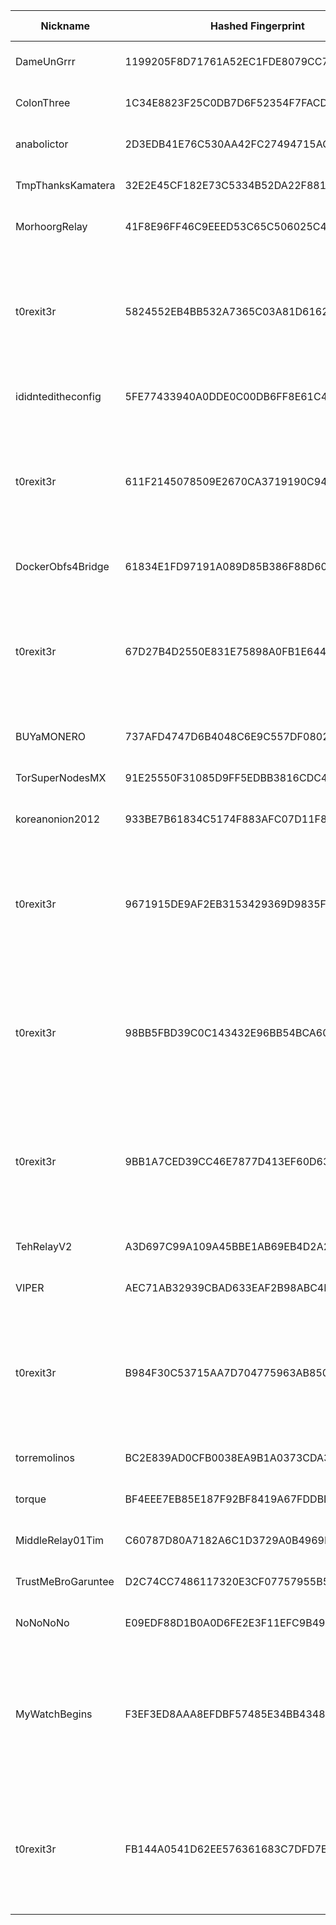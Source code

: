 | Nickname |  Hashed Fingerprint	| Or Addresses | Contact | Running | Flags | Last Seen | First Seen | Last Restarted | Advertised Bandwidth | Platform | Version | Version Status | Recommended Version | Verified hostnames | Exit policy |
|---|---|---|---|---|---|---|---|---|---|---|---|---|---|---|---|
|DameUnGrrr | 1199205F8D71761A52EC1FDE8079CC7D6A2D4A1C | ["5.181.188.200:9001","[2a03:cfc0:8004::4:48]:9001"] | dcinside.com <a AT dcinside dot live> | true | Running, V2Dir, Valid | 2025-08-04 17:00:00 | 2025-08-04 03:00:00 | 2025-08-04 06:57:04 | 0 | Tor 0.4.8.10 on Linux | 0.4.8.10 | recommended | true | N/A | ["reject *:*"]|
|ColonThree | 1C34E8823F25C0DB7D6F52354F7FACD2B11AC1AA | ["194.15.36.183:9001","[2a0e:97c0:3e3:66d::1]:9001"] | 504TimeOut - <tor [at] mymailclient [dot] de> | true | Running, V2Dir, Valid | 2025-08-04 17:00:00 | 2025-08-04 17:00:00 | 2025-08-04 16:35:20 | 0 | Tor 0.4.8.17 on Linux | 0.4.8.17 | recommended | true | N/A | ["reject *:*"]|
|anabolictor | 2D3EDB41E76C530AA42FC27494715ACBD3D37B4B | ["157.180.42.200:9001"] | nicenic@tutamail.com | true | Running, V2Dir, Valid | 2025-08-04 17:00:00 | 2025-08-04 09:00:00 | 2025-08-04 14:41:35 | 0 | Tor 0.4.8.10 on Linux | 0.4.8.10 | recommended | true | ["static.200.42.180.157.clients.your-server.de"] | ["reject *:*"]|
|TmpThanksKamatera | 32E2E45CF182E73C5334B52DA22F881B523A1765 | ["45.147.250.45:443"] | Alessandro Greco <alessandro DOT greco DOT 1 AT protonmail DOT com> | true | Running, V2Dir, Valid | 2025-08-04 17:00:00 | 2025-08-04 08:00:00 | 2025-08-04 07:25:18 | 0 | Tor 0.4.8.17 on Linux | 0.4.8.17 | recommended | true | N/A | ["reject *:*"]|
|MorhoorgRelay | 41F8E96FF46C9EEED53C65C506025C46F2D0BB6F | ["91.35.155.145:9001"] | Yro03jenZORAK106@gmail.com | true | Running, V2Dir, Valid | 2025-08-04 17:00:00 | 2025-08-04 13:00:00 | 2025-08-04 11:30:14 | 0 | Tor 0.4.8.17 on Linux | 0.4.8.17 | recommended | true | ["p5b239b91.dip0.t-ipconnect.de"] | ["reject *:*"]|
|t0rexit3r | 5824552EB4BB532A7365C03A81D6162ADFCBAE26 | ["46.183.216.212:8443"] | non1cknam3@proton.me | true | Exit, Running, V2Dir, Valid | 2025-08-04 17:00:00 | 2025-08-04 17:00:00 | 2025-08-04 16:22:04 | 0 | Tor 0.4.8.17 on Linux | 0.4.8.17 | recommended | true | N/A | ["reject 0.0.0.0/8:*","reject 169.254.0.0/16:*","reject 127.0.0.0/8:*","reject 192.168.0.0/16:*","reject 10.0.0.0/8:*","reject 172.16.0.0/12:*","reject 46.183.216.212:*","accept *:80","accept *:443","accept *:8080","reject *:*"]|
|ididnteditheconfig | 5FE77433940A0DDE0C00DB6FF8E61C4B7A075A7E | ["64.49.45.21:8443"] | N/A | false | Running, Valid | 2025-08-04 07:00:00 | 2025-08-04 02:00:00 | 2025-08-04 01:28:07 | 0 | Tor 0.4.8.11 on Linux | 0.4.8.11 | recommended | true | N/A | ["reject *:*"]|
|t0rexit3r | 611F2145078509E2670CA3719190C9458F66CF40 | ["46.183.216.212:8080"] | non1cknam3@proton.me | true | Exit, Running, V2Dir, Valid | 2025-08-04 17:00:00 | 2025-08-04 17:00:00 | 2025-08-04 16:22:08 | 0 | Tor 0.4.8.17 on Linux | 0.4.8.17 | recommended | true | N/A | ["reject 0.0.0.0/8:*","reject 169.254.0.0/16:*","reject 127.0.0.0/8:*","reject 192.168.0.0/16:*","reject 10.0.0.0/8:*","reject 172.16.0.0/12:*","reject 46.183.216.212:*","accept *:80","accept *:443","accept *:8080","reject *:*"]|
|DockerObfs4Bridge | 61834E1FD97191A089D85B386F88D6074165101A | ["31.178.106.239:9001"] | N/A | true | Running, V2Dir, Valid | 2025-08-04 17:00:00 | 2025-08-04 08:00:00 | 2025-08-04 06:04:58 | 0 | Tor 0.4.8.14 on Linux | 0.4.8.14 | recommended | true | ["31-178-106-239.dynamic.play.pl"] | ["reject *:*"]|
|t0rexit3r | 67D27B4D2550E831E75898A0FB1E644BD0C0E8F6 | ["46.183.216.212:5000"] | non1cknam3@proton.me | true | Exit, Running, V2Dir, Valid | 2025-08-04 17:00:00 | 2025-08-04 17:00:00 | 2025-08-04 16:22:05 | 0 | Tor 0.4.8.17 on Linux | 0.4.8.17 | recommended | true | N/A | ["reject 0.0.0.0/8:*","reject 169.254.0.0/16:*","reject 127.0.0.0/8:*","reject 192.168.0.0/16:*","reject 10.0.0.0/8:*","reject 172.16.0.0/12:*","reject 46.183.216.212:*","accept *:80","accept *:443","accept *:8080","reject *:*"]|
|BUYaMONERO | 737AFD4747D6B4048C6E9C557DF0802ACD4153A9 | ["212.192.214.44:443"] | N/A | true | Running, Valid | 2025-08-04 17:00:00 | 2025-08-04 12:00:00 | 2025-08-04 11:19:36 | 0 | Tor 0.4.8.17 on Linux | 0.4.8.17 | recommended | true | N/A | ["reject *:*"]|
|TorSuperNodesMX | 91E25550F31085D9FF5EDBB3816CDC4E05E32502 | ["103.138.188.124:443"] | torsupernodes@protonmail.com | true | Running, Valid | 2025-08-04 17:00:00 | 2025-08-04 07:00:00 | 2025-08-04 05:34:04 | 0 | Tor 0.4.8.17 on Linux | 0.4.8.17 | recommended | true | N/A | ["reject *:*"]|
|koreanonion2012 | 933BE7B61834C5174F883AFC07D11F8A78D5C46B | ["65.181.112.221:443"] | tykaltmail5@pm.me | true | Running, V2Dir, Valid | 2025-08-04 17:00:00 | 2025-08-04 07:00:00 | 2025-08-04 05:49:18 | 0 | Tor 0.4.8.10 on Linux | 0.4.8.10 | recommended | true | ["xodud.com"] | ["reject *:*"]|
|t0rexit3r | 9671915DE9AF2EB3153429369D9835F59FCDBC54 | ["46.183.216.212:9443"] | non1cknam3@proton.me | true | Exit, Running, V2Dir, Valid | 2025-08-04 17:00:00 | 2025-08-04 17:00:00 | 2025-08-04 16:22:04 | 0 | Tor 0.4.8.17 on Linux | 0.4.8.17 | recommended | true | N/A | ["reject 0.0.0.0/8:*","reject 169.254.0.0/16:*","reject 127.0.0.0/8:*","reject 192.168.0.0/16:*","reject 10.0.0.0/8:*","reject 172.16.0.0/12:*","reject 46.183.216.212:*","accept *:80","accept *:443","accept *:8080","reject *:*"]|
|t0rexit3r | 98BB5FBD39C0C143432E96BB54BCA606F63899DB | ["46.183.216.212:443"] | non1cknam3@proton.me | true | Exit, Running, V2Dir, Valid | 2025-08-04 17:00:00 | 2025-08-04 17:00:00 | 2025-08-04 16:22:09 | 0 | Tor 0.4.8.17 on Linux | 0.4.8.17 | recommended | true | N/A | ["reject 0.0.0.0/8:*","reject 169.254.0.0/16:*","reject 127.0.0.0/8:*","reject 192.168.0.0/16:*","reject 10.0.0.0/8:*","reject 172.16.0.0/12:*","reject 46.183.216.212:*","accept *:80","accept *:443","accept *:8080","reject *:*"]|
|t0rexit3r | 9BB1A7CED39CC46E7877D413EF60D639804C845D | ["46.183.216.212:80"] | non1cknam3@proton.me | true | Exit, Running, V2Dir, Valid | 2025-08-04 17:00:00 | 2025-08-04 17:00:00 | 2025-08-04 16:22:02 | 0 | Tor 0.4.8.17 on Linux | 0.4.8.17 | recommended | true | N/A | ["reject 0.0.0.0/8:*","reject 169.254.0.0/16:*","reject 127.0.0.0/8:*","reject 192.168.0.0/16:*","reject 10.0.0.0/8:*","reject 172.16.0.0/12:*","reject 46.183.216.212:*","accept *:80","accept *:443","accept *:8080","reject *:*"]|
|TehRelayV2 | A3D697C99A109A45BBE1AB69EB4D2A252750CC78 | ["83.11.191.45:9001"] | methsamurai@cocaine.ninja | true | Running, V2Dir, Valid | 2025-08-04 17:00:00 | 2025-08-04 12:00:00 | 2025-08-04 11:00:14 | 0 | Tor 0.4.8.17 on Linux | 0.4.8.17 | recommended | true | ["83.11.191.45.ipv4.supernova.orange.pl"] | ["reject *:*"]|
|VIPER | AEC71AB32939CBAD633EAF2B98ABC4D5B49E5FC1 | ["66.168.143.19:9100"] | N/A | true | Running, Valid | 2025-08-04 17:00:00 | 2025-08-04 05:00:00 | 2025-08-04 04:19:10 | 0 | Tor 0.4.8.17 on Linux | 0.4.8.17 | recommended | true | ["syn-066-168-143-019.res.spectrum.com"] | ["reject *:*"]|
|t0rexit3r | B984F30C53715AA7D704775963AB85079B80405F | ["46.183.216.212:5200"] | non1cknam3@proton.me | true | Exit, Running, V2Dir, Valid | 2025-08-04 17:00:00 | 2025-08-04 17:00:00 | 2025-08-04 16:22:07 | 0 | Tor 0.4.8.17 on Linux | 0.4.8.17 | recommended | true | N/A | ["reject 0.0.0.0/8:*","reject 169.254.0.0/16:*","reject 127.0.0.0/8:*","reject 192.168.0.0/16:*","reject 10.0.0.0/8:*","reject 172.16.0.0/12:*","reject 46.183.216.212:*","accept *:80","accept *:443","accept *:8080","reject *:*"]|
|torremolinos | BC2E839AD0CFB0038EA9B1A0373CDA39D491A871 | ["86.15.253.196:9001"] | N/A | true | Running, V2Dir, Valid | 2025-08-04 17:00:00 | 2025-08-04 12:00:00 | 2025-08-04 14:38:55 | 0 | Tor 0.4.8.10 on Linux | 0.4.8.10 | recommended | true | ["cpc92828-seac26-2-0-cust195.7-2.cable.virginm.net"] | ["reject *:*"]|
|torque | BF4EEE7EB85E187F92BF8419A67FDDBD7F128B37 | ["136.48.20.200:9001"] | N/A | true | Running, V2Dir, Valid | 2025-08-04 17:00:00 | 2025-08-04 08:00:00 | 2025-08-04 04:50:31 | 0 | Tor 0.4.8.17 on Linux | 0.4.8.17 | recommended | true | N/A | ["reject *:*"]|
|MiddleRelay01Tim | C60787D80A7182A6C1D3729A0B4969E568E57188 | ["155.94.154.133:9001"] | Tim <wt95377@gmail.com> | true | Running, V2Dir, Valid | 2025-08-04 17:00:00 | 2025-08-04 07:00:00 | 2025-08-04 06:06:59 | 0 | Tor 0.4.8.17 on Linux | 0.4.8.17 | recommended | true | N/A | ["reject *:*"]|
|TrustMeBroGaruntee | D2C74CC7486117320E3CF07757955B59F439068C | ["136.38.226.125:9002"] | untidy4982@proton.me | true | Running, V2Dir, Valid | 2025-08-04 17:00:00 | 2025-08-04 00:00:00 | 2025-08-04 01:32:13 | 0 | Tor 0.4.8.17 on Linux | 0.4.8.17 | recommended | true | N/A | ["reject *:*"]|
|NoNoNoNo | E09EDF88D1B0A0D6FE2E3F11EFC9B49669C2F4ED | ["46.167.244.3:80"] | N/A | true | Running, Valid | 2025-08-04 17:00:00 | 2025-08-04 12:00:00 | 2025-08-04 11:34:48 | 0 | Tor 0.4.8.17 on Linux | 0.4.8.17 | recommended | true | ["3.244.167.46.finalhosting.cz"] | ["reject *:*"]|
|MyWatchBegins | F3EF3ED8AAA8EFDBF57485E34BB434868B99FCA9 | ["152.53.184.161:443","[2a0a:4cc0:c1:12a1:58f9:e7ff:fe0b:b0f1]:443"] | mywatchbegins@atomicmail.io | true | Exit, Running, V2Dir, Valid | 2025-08-04 17:00:00 | 2025-08-04 15:00:00 | 2025-08-04 14:02:51 | 0 | Tor 0.4.8.17 on Linux | 0.4.8.17 | recommended | true | ["v2202508285279369167.quicksrv.de"] | ["reject 0.0.0.0/8:*","reject 169.254.0.0/16:*","reject 127.0.0.0/8:*","reject 192.168.0.0/16:*","reject 10.0.0.0/8:*","reject 172.16.0.0/12:*","reject 152.53.184.161:*","accept *:80","accept *:443","accept *:53","accept *:853","reject *:*"]|
|t0rexit3r | FB144A0541D62EE576361683C7DFD7E062CD1D55 | ["46.183.216.212:9001"] | non1cknam3@proton.me | true | Exit, Running, V2Dir, Valid | 2025-08-04 17:00:00 | 2025-08-04 17:00:00 | 2025-08-04 16:22:03 | 0 | Tor 0.4.8.17 on Linux | 0.4.8.17 | recommended | true | N/A | ["reject 0.0.0.0/8:*","reject 169.254.0.0/16:*","reject 127.0.0.0/8:*","reject 192.168.0.0/16:*","reject 10.0.0.0/8:*","reject 172.16.0.0/12:*","reject 46.183.216.212:*","accept *:80","accept *:443","accept *:8080","reject *:*"]|
